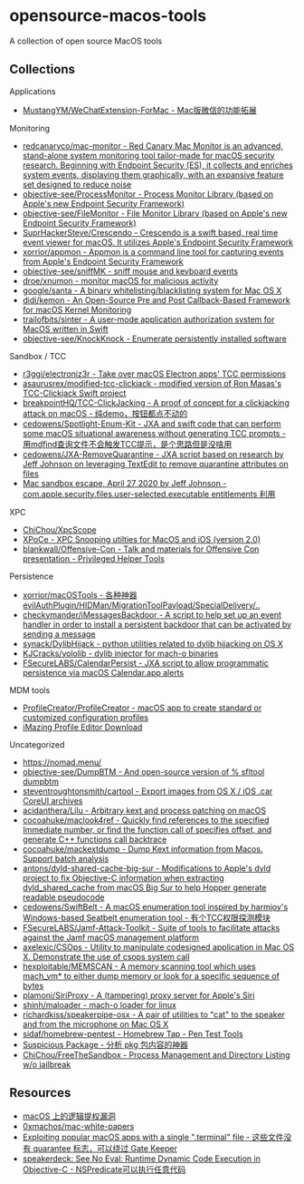 # opensource-macos-tools

A collection of open source MacOS tools

## Collections

Applications

* [MustangYM/WeChatExtension-ForMac - Mac版微信的功能拓展](https://github.com/MustangYM/WeChatExtension-ForMac)

Monitoring

* [redcanaryco/mac-monitor - Red Canary Mac Monitor is an advanced, stand-alone system monitoring tool tailor-made for macOS security research. Beginning with Endpoint Security (ES), it collects and enriches system events, displaying them graphically, with an expansive feature set designed to reduce noise](https://github.com/redcanaryco/mac-monitor)
* [objective-see/ProcessMonitor - Process Monitor Library (based on Apple's new Endpoint Security Framework)](https://github.com/objective-see/ProcessMonitor)
* [objective-see/FileMonitor - File Monitor Library (based on Apple's new Endpoint Security Framework)](https://github.com/objective-see/FileMonitor)
* [SuprHackerSteve/Crescendo - Crescendo is a swift based, real time event viewer for macOS. It utilizes Apple's Endpoint Security Framework](https://github.com/SuprHackerSteve/Crescendo)
* [xorrior/appmon - Appmon is a command line tool for capturing events from Apple's Endpoint Security Framework](https://bitbucket.org/xorrior/appmon/src/master/)
* [objective-see/sniffMK - sniff mouse and keyboard events](https://github.com/objective-see/sniffMK)
* [droe/xnumon - monitor macOS for malicious activity](https://github.com/droe/xnumon)
* [google/santa - A binary whitelisting/blacklisting system for Mac OS X](https://github.com/google/santa)
* [didi/kemon - An Open-Source Pre and Post Callback-Based Framework for macOS Kernel Monitoring](https://github.com/didi/kemon)
* [trailofbits/sinter - A user-mode application authorization system for MacOS written in Swift](https://github.com/trailofbits/sinter)
* [objective-see/KnockKnock - Enumerate persistently installed software](https://github.com/objective-see/KnockKnock)

Sandbox / TCC

* [r3ggi/electroniz3r - Take over macOS Electron apps' TCC permissions](https://github.com/r3ggi/electroniz3r)
* [asaurusrex/modified-tcc-clickjack - modified version of Ron Masas's TCC-Clickjack Swift project](https://github.com/asaurusrex/modified-tcc-clickjack)
* [breakpointHQ/TCC-ClickJacking - A proof of concept for a clickjacking attack on macOS - 纯demo，按钮都点不动的](https://github.com/breakpointHQ/TCC-ClickJacking)
* [cedowens/Spotlight-Enum-Kit - JXA and swift code that can perform some macOS situational awareness without generating TCC prompts - 用mdfind查询文件不会触发TCC提示，是个思路但是没啥用](https://github.com/cedowens/Spotlight-Enum-Kit)
* [cedowens/JXA-RemoveQuarantine - JXA script based on research by Jeff Johnson on leveraging TextEdit to remove quarantine attributes on files](https://github.com/cedowens/JXA-RemoveQuarantine)
* [Mac sandbox escape, April 27 2020 by Jeff Johnson - com.apple.security.files.user-selected.executable entitlements 利用](https://lapcatsoftware.com/articles/sandbox-escape.html)

XPC

* [ChiChou/XpcScope](https://github.com/ChiChou/XpcScope)
* [XPoCe - XPC Snooping utilties for MacOS and iOS (version 2.0)](http://newosxbook.com/tools/XPoCe2.html)
* [blankwall/Offensive-Con - Talk and materials for Offensive Con presentation - Privileged Helper Tools](https://github.com/blankwall/Offensive-Con)

Persistence

* [xorrior/macOSTools - 各种神器 evilAuthPlugin/HIDMan/MigrationToolPayload/SpecialDelivery/..](https://github.com/xorrior/macOSTools)
* [checkymander/iMessagesBackdoor - A script to help set up an event handler in order to install a persistent backdoor that can be activated by sending a message](https://github.com/checkymander/iMessagesBackdoor)
* [synack/DylibHijack - python utilities related to dylib hijacking on OS X](https://github.com/synack/DylibHijack)
* [KJCracks/yololib - dylib injector for mach-o binaries](https://github.com/KJCracks/yololib)
* [FSecureLABS/CalendarPersist - JXA script to allow programmatic persistence via macOS Calendar.app alerts](https://github.com/FSecureLABS/CalendarPersist)

MDM tools

* [ProfileCreator/ProfileCreator - macOS app to create standard or customized configuration profiles](https://github.com/ProfileCreator/ProfileCreator)
* [iMazing Profile Editor Download](https://imazing.com/profile-editor/download)

Uncategorized

* https://nomad.menu/
* [objective-see/DumpBTM - And open-source version of % sfltool dumpbtm](https://github.com/objective-see/DumpBTM/)
* [steventroughtonsmith/cartool - Export images from OS X / iOS .car CoreUI archives](https://github.com/steventroughtonsmith/cartool)
* [acidanthera/Lilu - Arbitrary kext and process patching on macOS](https://github.com/acidanthera/Lilu)
* [cocoahuke/maclook4ref - Quickly find references to the specified Immediate number, or find the function call of specifies offset, and generate C++ functions call backtrace](https://github.com/cocoahuke/maclook4ref)
* [cocoahuke/mackextdump - Dump Kext information from Macos. Support batch analysis](https://github.com/cocoahuke/mackextdump)
* [antons/dyld-shared-cache-big-sur - Modifications to Apple's dyld project to fix Objective-C information when extracting dyld_shared_cache from macOS Big Sur to help Hopper generate readable pseudocode](https://github.com/antons/dyld-shared-cache-big-sur)
* [cedowens/SwiftBelt - A macOS enumeration tool inspired by harmjoy's Windows-based Seatbelt enumeration tool - 有个TCC权限探测模块](https://github.com/cedowens/SwiftBelt)
* [FSecureLABS/Jamf-Attack-Toolkit - Suite of tools to facilitate attacks against the Jamf macOS management platform](https://github.com/FSecureLABS/Jamf-Attack-Toolkit)
* [axelexic/CSOps - Utility to manipulate codesigned application in Mac OS X. Demonstrate the use of csops system call](https://github.com/axelexic/CSOps)
* [hexploitable/MEMSCAN - A memory scanning tool which uses mach_vm* to either dump memory or look for a specific sequence of bytes](https://github.com/hexploitable/MEMSCAN)
* [plamoni/SiriProxy - A (tampering) proxy server for Apple's Siri](https://github.com/plamoni/SiriProxy)
* [shinh/maloader - mach-o loader for linux](https://github.com/shinh/maloader)
* [richardkiss/speakerpipe-osx - A pair of utilities to "cat" to the speaker and from the microphone on Mac OS X](https://github.com/richardkiss/speakerpipe-osx)
* [sidaf/homebrew-pentest - Homebrew Tap - Pen Test Tools](https://github.com/sidaf/homebrew-pentest)
* [Suspicious Package - 分析 pkg 包内容的神器](https://mothersruin.com/software/SuspiciousPackage/get.html)
* [ChiChou/FreeTheSandbox - Process Management and Directory Listing w/o jailbreak](https://github.com/ChiChou/FreeTheSandbox)

## Resources

* [macOS 上的逻辑提权漏洞](https://xzfile.aliyuncs.com/upload/zcon/2018/2_macOS%20%E4%B8%8A%E7%9A%84%E9%80%BB%E8%BE%91%E6%8F%90%E6%9D%83%E6%BC%8F%E6%B4%9E_%E8%8F%9C%E4%B8%9D.pdf)
* [0xmachos/mac-white-papers](https://github.com/0xmachos/mac-white-papers)
* [Exploiting popular macOS apps with a single ".terminal" file - 这些文件没有 quarantee 标志，可以绕过 Gate Keeper](https://medium.com/@metnew/exploiting-popular-macos-apps-with-a-single-terminal-file-f6c2efdfedaa)
* [speakerdeck: See No Eval: Runtime Dynamic Code Execution in Objective-C - NSPredicate可以执行任意代码](https://speakerdeck.com/chichou/see-no-eval-runtime-dynamic-code-execution-in-objective-c)


